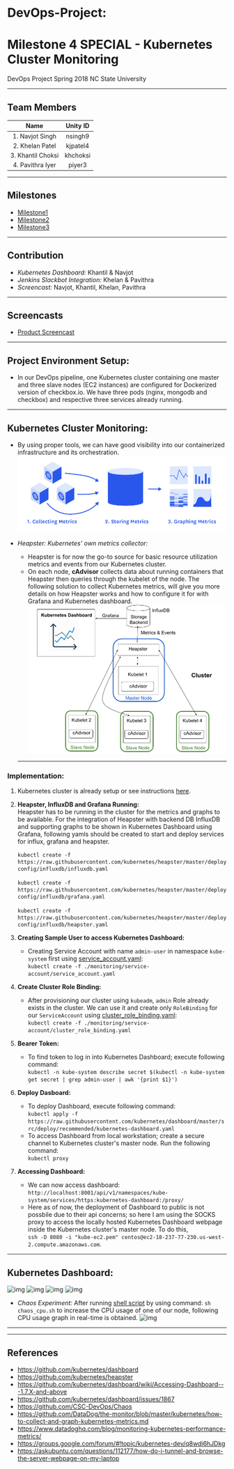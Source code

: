 # DevOps-Project:  
# Milestone 4 SPECIAL - Kubernetes Cluster Monitoring
DevOps Project Spring 2018 NC State University

----------------------------------------   
## Team Members
|Name | Unity ID |
| :---: | :---: |
|1. Navjot Singh |       nsingh9|
|2. Khelan Patel     |        kjpatel4|
|3. Khantil Choksi|        khchoksi|
|4. Pavithra Iyer    |       piyer3|

----------------------------------------------------------------------------------

## Milestones

* [Milestone1](https://github.ncsu.edu/khchoksi/DevOps-Project/blob/milestone1/README.md)  
* [Milestone2](https://github.ncsu.edu/khchoksi/DevOps-Project/blob/milestone2/README.md)    
* [Milestone3](https://github.ncsu.edu/khchoksi/DevOps-Project/blob/milestone3/README.md)  


---------------------------------------------------------------------------

## Contribution 
   * *Kubernetes Dashboard:*  Khantil & Navjot
   * *Jenkins Slackbot Integration:* Khelan & Pavithra
   * *Screencast:* Navjot, Khantil, Khelan, Pavithra  
   
--------------------------------------------  
## Screencasts
* [Product Screencast]() 

-------------------------------------------------  
## Project Environment Setup:
* In our DevOps pipeline, one Kubernetes cluster containing one master and three slave nodes (EC2 instances) are configured for Dockerized version of checkbox.io. We have three pods (nginx, mongodb and checkbox) and respective three services already running.
------------------------------------------------- 
   
## Kubernetes Cluster Monitoring:

* By using proper tools, we can have good visibility into our containerized infrastructure and its orchestration. 
![img](./monitoring/basics_monitoring.png)    

* *Heapster: Kubernetes’ own metrics collector:*   
    * Heapster is for now the go-to source for basic resource utilization metrics and events from our Kubernetes cluster.   
    * On each node, **cAdvisor** collects data about running containers that Heapster then queries through the kubelet of the node. The following solution to collect Kubernetes metrics, will give you more details on how Heapster works and how to configure it for with Grafana and Kubernetes dashboard.  
    ![img](./monitoring/monitoring_diagram.png)    
  --------------------------------------------------------------------------

### Implementation:
1. Kubernetes cluster is already setup or see instructions [here](https://github.ncsu.edu/khchoksi/DevOps-Project/tree/milestone3).  

2. **Heapster, InfluxDB and Grafana Running:**  
  Heapster has to be running in the cluster for the metrics and graphs to be available. For the integration of Heapster with backend DB InfluxDB and supporting graphs to be shown in Kubernetes Dashboard using Grafana, following yamls should be created to start and deploy services for influx, grafana and heapster.
  
     ```config
     kubectl create -f https://raw.githubusercontent.com/kubernetes/heapster/master/deploy/kube-config/influxdb/influxdb.yaml  
     
     kubectl create -f https://raw.githubusercontent.com/kubernetes/heapster/master/deploy/kube-config/influxdb/grafana.yaml  
     
     kubectl create -f https://raw.githubusercontent.com/kubernetes/heapster/master/deploy/kube-config/influxdb/heapster.yaml  
     ```  

3. **Creating Sample User to access Kubernetes Dashboard:**   
    * Creating Service Account with name `admin-user` in namespace `kube-system` first using [service_account.yaml](./monitoring/service-account/service_account.yaml):  
    ```kubectl create -f ./monitoring/service-account/service_account.yaml ```

4. **Create Cluster Role Binding:**  
    * After provisioning our cluster using `kubeadm`,  `admin` Role already exists in the cluster. We can use it and create only `RoleBinding` for our `ServiceAccount` using [cluster_role_binding.yaml](./monitoring/service-account/service_account.yaml):  
  ```kubectl create -f ./monitoring/service-account/cluster_role_binding.yaml ```   
     
5. **Bearer Token:**  
    * To find token to log in into Kubernetes Dashboard; execute following command:  
  ```kubectl -n kube-system describe secret $(kubectl -n kube-system get secret | grep admin-user | awk '{print $1}')```  
  
6. **Deploy Dasboard:**  
    * To deploy Dashboard, execute following command:  
      ```kubectl apply -f https://raw.githubusercontent.com/kubernetes/dashboard/master/src/deploy/recommended/kubernetes-dashboard.yaml```  
    * To access Dashboard from local workstation; create a secure channel to Kubernetes cluster's master node. Run the following command:  
    ```kubectl proxy```
    
7. **Accessing Dashboard:**  
      * We can now access dashboard:      
    ```http://localhost:8001/api/v1/namespaces/kube-system/services/https:kubernetes-dashboard:/proxy/```  
      * Here as of now, the deployment of Dashboard to public is not possbile due to their api concerns; so here I am using the SOCKS proxy to access the locally hosted Kubernetes Dashboard webpage inside the Kubernetes cluster's master node. To do this,  
    `ssh -D 8080 -i "kube-ec2.pem" centos@ec2-18-237-77-230.us-west-2.compute.amazonaws.com`.
    
-------------------------------------------------------------------------  
## Kubernetes Dashboard: 
![img](./monitoring/dashboard1.png)
![img](./monitoring/dashboard2.png)
![img](./monitoring/dashboard3.png)
![img](./monitoring/dashboard4.png)  

  * *Chaos Experiment:* After running [shell script](./monitoring/chaos_cpu.sh) by using command: `sh chaos_cpu.sh` to increase the CPU usage of one of our node, following CPU usage graph in real-time is obtained.
![img](./monitoring/dashboard5.png)

---------------------------------------------------------

---------------------------------  

## References  
   * https://github.com/kubernetes/dashboard  
   * https://github.com/kubernetes/heapster
   * https://github.com/kubernetes/dashboard/wiki/Accessing-Dashboard---1.7.X-and-above  
   * https://github.com/kubernetes/dashboard/issues/1867  
   * https://github.com/CSC-DevOps/Chaos  
   * https://github.com/DataDog/the-monitor/blob/master/kubernetes/how-to-collect-and-graph-kubernetes-metrics.md  
   * https://www.datadoghq.com/blog/monitoring-kubernetes-performance-metrics/  
   * https://groups.google.com/forum/#!topic/kubernetes-dev/q8wdi6hJDkg    
   * https://askubuntu.com/questions/112177/how-do-i-tunnel-and-browse-the-server-webpage-on-my-laptop  
   


